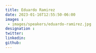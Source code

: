 ```yaml
---
title: Eduardo Ramirez
date: 2023-01-16T12:55:50-06:00
images : 
 - images/speakers/eduardo-ramirez.jpg
designation : 
twitter: 
linkedin: 
github: 
---
```


